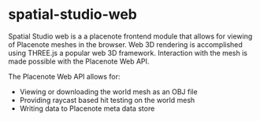 # spatial-studio-web

Spatial Studio web is a a placenote frontend module that allows for viewing of Placenote meshes in the browser. Web 3D rendering is accomplished using THREE.js a popular web 3D framework. Interaction with the mesh is made possible with the Placenote Web API.

The Placenote Web API allows for:
* Viewing or downloading the world mesh as an OBJ file
* Providing raycast based hit testing on the world mesh 
* Writing data to Placenote meta data store 